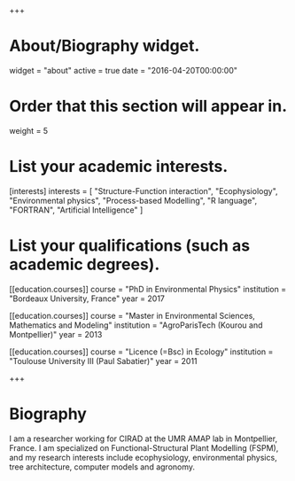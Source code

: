 +++
# About/Biography widget.
widget = "about"
active = true
date = "2016-04-20T00:00:00"

# Order that this section will appear in.
weight = 5

# List your academic interests.
[interests]
  interests = [
    "Structure-Function interaction",
    "Ecophysiology",
    "Environmental physics",
    "Process-based Modelling",
    "R language",
    "FORTRAN",
    "Artificial Intelligence"
  ]

# List your qualifications (such as academic degrees).
[[education.courses]]
  course = "PhD in Environmental Physics"
  institution = "Bordeaux University, France"
  year = 2017

[[education.courses]]
  course = "Master in Environmental Sciences, Mathematics and Modeling"
  institution = "AgroParisTech (Kourou and Montpellier)"
  year = 2013

[[education.courses]]
  course = "Licence (=Bsc) in Ecology"
  institution = "Toulouse University III (Paul Sabatier)"
  year = 2011
 
+++

# Biography

I am a researcher working for CIRAD at the UMR AMAP lab in Montpellier, France. I am specialized on Functional-Structural Plant Modelling (FSPM), and my research interests include ecophysiology, environmental physics, tree architecture, computer models and agronomy.
